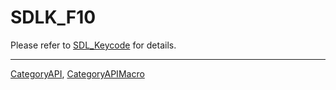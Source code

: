 # SDLK_F10

Please refer to [SDL_Keycode](SDL_Keycode) for details.

----
[CategoryAPI](CategoryAPI), [CategoryAPIMacro](CategoryAPIMacro)

